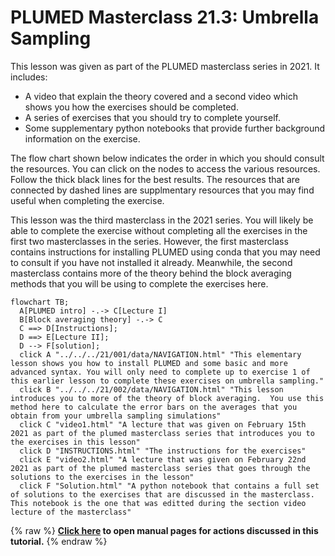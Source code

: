 #  PLUMED Masterclass 21.3: Umbrella Sampling

This lesson was given as part of the PLUMED masterclass series in 2021.  It includes:

* A video that explain the theory covered and a second video which shows you how the exercises should be completed.
* A series of exercises that you should try to complete yourself.
* Some supplementary python notebooks that provide further background information on the exercise.

The flow chart shown below indicates the order in which you should consult the resources.  You can click on the nodes to access the various resources.  Follow the thick black lines for the best results.  The resources that are connected by dashed lines are supplmentary resources that you may find useful when completing the exercise. 

This lesson was the third masterclass in the 2021 series.  You will likely be able to complete the exercise without completing all the exercises in the first two masterclasses in the series.  However, the first masterclass contains instructions for installing PLUMED using conda that you may need to consult if you have not installed it already.  Meanwhile, the second masterclass contains more of the theory behind the block averaging methods that you will be using to complete the exercises here.

```mermaid
flowchart TB;
  A[PLUMED intro] -.-> C[Lecture I] 
  B[Block averaging theory] -.-> C
  C ==> D[Instructions];
  D ==> E[Lecture II];
  D --> F[solution];
  click A "../../../21/001/data/NAVIGATION.html" "This elementary lesson shows you how to install PLUMED and some basic and more advanced syntax. You will only need to complete up to exercise 1 of this earlier lesson to complete these exercises on umbrella sampling."
  click B "../../../21/002/data/NAVIGATION.html" "This lesson introduces you to more of the theory of block averaging.  You use this method here to calculate the error bars on the averages that you obtain from your umbrella sampling simulations"
  click C "video1.html" "A lecture that was given on February 15th 2021 as part of the plumed masterclass series that introduces you to the exercises in this lesson"
  click D "INSTRUCTIONS.html" "The instructions for the exercises"
  click E "video2.html" "A lecture that was given on February 22nd 2021 as part of the plumed masterclass series that goes through the solutions to the exercises in the lesson"
  click F "Solution.html" "A python notebook that contains a full set of solutions to the exercises that are discussed in the masterclass.  This notebook is the one that was editted during the section video lecture of the masterclass"
```
{% raw %}
<b><a href="https://www.plumed.org/doc-master/user-doc/html/actionlist/?actions=HISTOGRAM,CONVERT_TO_FES,CUSTOM,READ,BIASVALUE,MOLINFO,PRINT,RESTRAINT,DUMPGRID,REWEIGHT_BIAS,TORSION" target="_blank">Click here</a> to open manual pages for actions discussed in this tutorial.</b>
{% endraw %}
